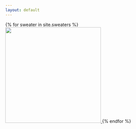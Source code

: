 ```yaml
---
layout: default
---	
```

<section class="row sweaters">
	{% for sweater in site.sweaters %}
	<a href="{{ sweater.url }}">
		<img src="{{ sweater.image }}" width="300">
	</a>
	{% endfor %}
</section>